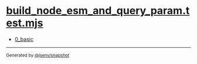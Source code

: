 # [build_node_esm_and_query_param.test.mjs](../build_node_esm_and_query_param.test.mjs)


- [0_basic](0_basic/0_basic.md)

---

<sub>
  Generated by <a href="https://github.com/jsenv/core/tree/main/packages/tooling/snapshot">@jsenv/snapshot</a>
</sub>
